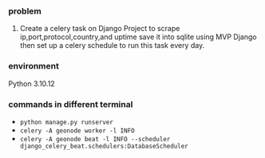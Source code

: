 ### problem
1. Create a celery task on Django Project to scrape
ip,port,protocol,country,and uptime save it into sqlite using MVP Django
then set up a celery schedule to run this task every day.

### environment
Python 3.10.12

### commands in different terminal
- `python manage.py runserver`
- `celery -A geonode worker -l INFO`
- `celery -A geonode beat -l INFO --scheduler django_celery_beat.schedulers:DatabaseScheduler`

